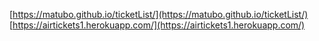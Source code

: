 [https://matubo.github.io/ticketList/](https://matubo.github.io/ticketList/)
[https://airtickets1.herokuapp.com/](https://airtickets1.herokuapp.com/)
